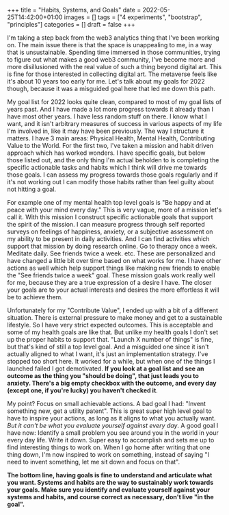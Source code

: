 +++
title = "Habits, Systems, and Goals"
date = 2022-05-25T14:42:00+01:00
images = []
tags = ["4 experiments", "bootstrap", "principles"]
categories = []
draft = false
+++

I'm taking a step back from the web3 analytics thing that I've been working on. The main issue there is that the space is unappealing to me, in a way that is unsustainable. Spending time immersed in those communities, trying to figure out what makes a good web3 community, I've become more and more disillusioned with the real value of such a thing beyond digital art. This is fine for those interested in collecting digital art. The metaverse feels like it's about 10 years too early for me. Let's talk about my goals for 2022 though, because it was a misguided goal here that led me down this path.

My goal list for 2022 looks quite clean, compared to most of my goal lists of years past. And I have made a lot more progress towards it already than I have most other years. I have less random stuff on there. I know what I want, and it isn't arbitrary measures of success in various aspects of my life I'm involved in, like it may have been previously. The way I structure it matters. I have 3 main areas: Physical Health, Mental Health, Contributing Value to the World. For the first two, I've taken a mission and habit driven approach which has worked wonders. I have specific goals, but below those listed out, and the only thing I'm actual beholden to is completing the specific actionable tasks and habits which I think will drive me towards those goals. I can assess my progress towards those goals regularly and if it's not working out I can modify those habits rather than feel guilty about not hitting a goal.

For example one of my mental health top level goals is "Be happy and at peace with your mind every day." This is very vague, more of a mission let's call it. With this mission I construct specific actionable goals that support the spirit of the mission. I can measure progress through self reported surveys on feelings of happiness, anxiety, or a subjective assessment on my ability to be present in daily activities. And I can find activities which support that mission by doing research online. Go to therapy once a week. Meditate daily. See friends twice a week. etc. These are personalized and have changed a little bit over time based on what works for me. I have other actions as well which help support things like making new friends to enable the "See friends twice a week" goal. These mission goals work really well for me, because they are a true expression of a desire I have. The closer your goals are to your actual interests and desires the more effortless it will be to achieve them.

Unfortunately for my "Contribute Value", I ended up with a bit of a different situation. There is external pressure to make money and get to a sustainable lifestyle. So I have very strict expected outcomes. This is acceptable and some of my health goals are like that. But unlike my health goals I don't set up the proper habits to support that. "Launch X number of things" is fine, but that's kind of still a top level goal. And a misguided one since it isn't actually aligned to what I want, it's just an implementation strategy. I've stopped too short here. It worked for a while, but when one of the things I launched failed I got demotivated. **If you look at a goal list and see an outcome as the thing you "should be doing", that just leads you to anxiety. There's a big empty checkbox with the outcome, and every day (except one, if you're lucky) you haven't checked it**. 

My point? Focus on small achievable actions. A bad goal I had: "Invent something new, get a utility patent". This is great super high level goal to have to inspire your actions, as long as it aligns to what you actually want. *But it can't be what you evaluate yourself against every day*. A good goal I have now: Identify a small problem you see around you in the world in your every day life. Write it down. Super easy to accomplish and sets me up to find interesting things to work on. When I go home after writing that one thing down, I'm now inspired to work on something, instead of saying "I need to invent something, let me sit down and focus on that".

**The bottom line, having goals is fine to understand and articulate what you want. Systems and habits are the way to sustainably work towards your goals. Make sure you identify and evaluate yourself against your systems and habits, and course correct as necessary, don't live "in the goal".**